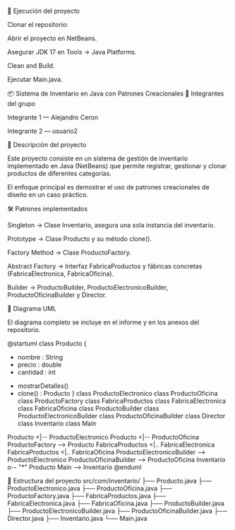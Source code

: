 🚀 Ejecución del proyecto

Clonar el repositorio:

Abrir el proyecto en NetBeans.

Asegurar JDK 17 en Tools → Java Platforms.

Clean and Build.

Ejecutar Main.java.



📦 Sistema de Inventario en Java con Patrones Creacionales
👥 Integrantes del grupo

Integrante 1 — Alejandro Ceron

Integrante 2 — usuario2



📌 Descripción del proyecto

Este proyecto consiste en un sistema de gestión de inventario implementado en Java (NetBeans) que permite registrar, gestionar y clonar productos de diferentes categorías.

El enfoque principal es demostrar el uso de patrones creacionales de diseño en un caso práctico.

🛠️ Patrones implementados

Singleton → Clase Inventario, asegura una sola instancia del inventario.

Prototype → Clase Producto y su método clone().

Factory Method → Clase ProductoFactory.

Abstract Factory → Interfaz FabricaProductos y fábricas concretas (FabricaElectronica, FabricaOficina).

Builder → ProductoBuilder, ProductoElectronicoBuilder, ProductoOficinaBuilder y Director.

📑 Diagrama UML

El diagrama completo se incluye en el informe y en los anexos del repositorio.

@startuml
class Producto {
  - nombre : String
  - precio : double
  - cantidad : int
  + mostrarDetalles()
  + clone() : Producto
}
class ProductoElectronico
class ProductoOficina
class ProductoFactory
class FabricaProductos
class FabricaElectronica
class FabricaOficina
class ProductoBuilder
class ProductoElectronicoBuilder
class ProductoOficinaBuilder
class Director
class Inventario
class Main

Producto <|-- ProductoElectronico
Producto <|-- ProductoOficina
ProductoFactory --> Producto
FabricaProductos <|.. FabricaElectronica
FabricaProductos <|.. FabricaOficina
ProductoElectronicoBuilder --> ProductoElectronico
ProductoOficinaBuilder --> ProductoOficina
Inventario o-- "*" Producto
Main --> Inventario
@enduml

📂 Estructura del proyecto
src/com/inventario/
 ├── Producto.java
 ├── ProductoElectronico.java
 ├── ProductoOficina.java
 ├── ProductoFactory.java
 ├── FabricaProductos.java
 ├── FabricaElectronica.java
 ├── FabricaOficina.java
 ├── ProductoBuilder.java
 ├── ProductoElectronicoBuilder.java
 ├── ProductoOficinaBuilder.java
 ├── Director.java
 ├── Inventario.java
 └── Main.java
